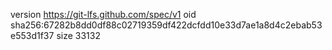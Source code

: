 version https://git-lfs.github.com/spec/v1
oid sha256:67282b8dd0df88c02719359df422dcfdd10e33d7ae1a8d4c2ebab53e553d1f37
size 33132
